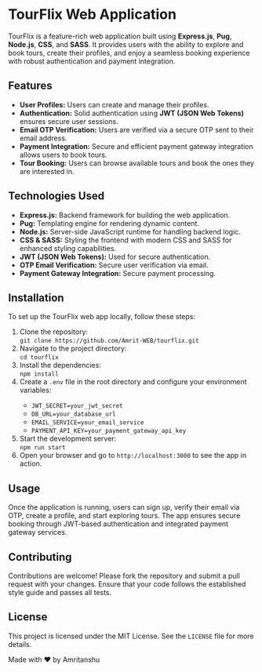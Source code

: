 <!DOCTYPE html>
<html lang="en">
<head>
</head>
<body>
    <h1>TourFlix Web Application</h1>
    <p>TourFlix is a feature-rich web application built using <strong>Express.js</strong>, <strong>Pug</strong>, <strong>Node.js</strong>, <strong>CSS</strong>, and <strong>SASS</strong>. It provides users with the ability to explore and book tours, create their profiles, and enjoy a seamless booking experience with robust authentication and payment integration.</p>
    <h2>Features</h2>
    <ul>
        <li><strong>User Profiles:</strong> Users can create and manage their profiles.</li>
        <li><strong>Authentication:</strong> Solid authentication using <strong>JWT (JSON Web Tokens)</strong> ensures secure user sessions.</li>
        <li><strong>Email OTP Verification:</strong> Users are verified via a secure OTP sent to their email address.</li>
        <li><strong>Payment Integration:</strong> Secure and efficient payment gateway integration allows users to book tours.</li>
        <li><strong>Tour Booking:</strong> Users can browse available tours and book the ones they are interested in.</li>
    </ul>
    <h2>Technologies Used</h2>
    <ul>
        <li><strong>Express.js:</strong> Backend framework for building the web application.</li>
        <li><strong>Pug:</strong> Templating engine for rendering dynamic content.</li>
        <li><strong>Node.js:</strong> Server-side JavaScript runtime for handling backend logic.</li>
        <li><strong>CSS & SASS:</strong> Styling the frontend with modern CSS and SASS for enhanced styling capabilities.</li>
        <li><strong>JWT (JSON Web Tokens):</strong> Used for secure authentication.</li>
        <li><strong>OTP Email Verification:</strong> Secure user verification via email.</li>
        <li><strong>Payment Gateway Integration:</strong> Secure payment processing.</li>
    </ul>
    <h2>Installation</h2>
    <p>To set up the TourFlix web app locally, follow these steps:</p>
    <ol>
        <li>Clone the repository:
            <br><code>git clone https://github.com/Amrit-WEB/tourflix.git</code>
        </li>
        <li>Navigate to the project directory:
            <br><code>cd tourflix</code>
        </li>
        <li>Install the dependencies:
            <br><code>npm install</code>
        </li>
        <li>Create a <code>.env</code> file in the root directory and configure your environment variables:</li>
        <ul>
            <li><code>JWT_SECRET=your_jwt_secret</code></li>
            <li><code>DB_URL=your_database_url</code></li>
            <li><code>EMAIL_SERVICE=your_email_service</code></li>
            <li><code>PAYMENT_API_KEY=your_payment_gateway_api_key</code></li>
        </ul>
        <li>Start the development server:
            <br><code>npm run start</code>
        </li>
        <li>Open your browser and go to <code>http://localhost:3000</code> to see the app in action.</li>
    </ol>
    <h2>Usage</h2>
    <p>Once the application is running, users can sign up, verify their email via OTP, create a profile, and start exploring tours. The app ensures secure booking through JWT-based authentication and integrated payment gateway services.</p>
    <h2>Contributing</h2>
    <p>Contributions are welcome! Please fork the repository and submit a pull request with your changes. Ensure that your code follows the established style guide and passes all tests.</p>
    <h2>License</h2>
    <p>This project is licensed under the MIT License. See the <code>LICENSE</code> file for more details.</p>
    <div class="footer">
        <p>Made with ❤️ by Amritanshu</p>
    </div>
</body>

</html> 

